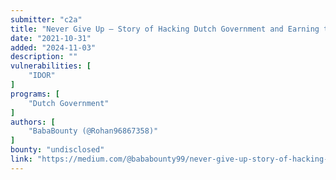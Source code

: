 ```yaml
---
submitter: "c2a"
title: "Never Give Up — Story of Hacking Dutch Government and Earning that Dutch Swag."
date: "2021-10-31"
added: "2024-11-03"
description: ""
vulnerabilities: [
    "IDOR"
]
programs: [
    "Dutch Government"
]
authors: [
    "BabaBounty (@Rohan96867358)"
]
bounty: "undisclosed"
link: "https://medium.com/@bababounty99/never-give-up-story-of-hacking-dutch-government-and-earning-that-swag-b518cca81c78"
---
```




